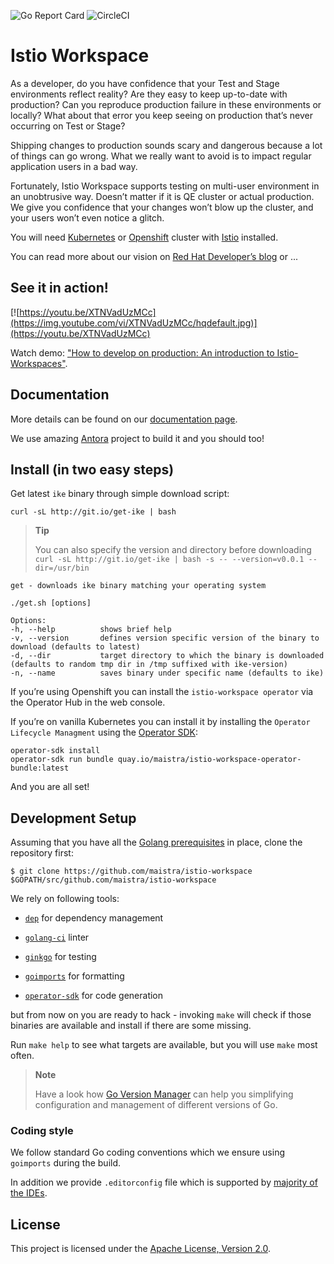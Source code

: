 ![Go Report Card](https://goreportcard.com/badge/github.com/maistra/istio-workspace)
![CircleCI](https://circleci.com/gh/maistra/istio-workspace.svg?style=svg)

# Istio Workspace

<!-- tag::description[] -->
As a developer, do you have confidence that your Test and Stage environments reflect reality? Are they easy to keep up-to-date with production? Can you reproduce production failure in these environments or locally? What about that error you keep seeing on production that’s never occurring on Test or Stage?

Shipping changes to production sounds scary and dangerous because a lot of things can go wrong. What we really want to avoid is to impact regular application users in a bad way.

Fortunately, Istio Workspace supports testing on multi-user environment in an unobtrusive way.
Doesn’t matter if it is QE cluster or actual production. We give you confidence that your changes won’t blow up the cluster, and your users won’t even notice a glitch.

You will need [Kubernetes](https://k8s.io) or [Openshift](https://openshift.com) cluster with  [Istio](https://istio.io/) installed. 

You can read more about our vision on [Red Hat Developer’s blog](https://developers.redhat.com/blog/2020/07/14/developing-and-testing-on-production-with-kubernetes-and-istio-workspace/) or ...

## See it in action!

[![https://youtu.be/XTNVadUzMCc](https://img.youtube.com/vi/XTNVadUzMCc/hqdefault.jpg)](https://youtu.be/XTNVadUzMCc)

Watch demo: ["How to develop on production: An introduction to Istio-Workspaces"](https://youtu.be/XTNVadUzMCc).

## Documentation

More details can be found on our [documentation page](https://istio-workspace-docs.netlify.com/).

<!-- end::description[] -->

We use amazing [Antora](https://antora.org/) project to build it and you should too!

## Install (in two easy steps)

Get latest `ike` binary through simple download script:

    curl -sL http://git.io/get-ike | bash

> **Tip**
>
> You can also specify the version and directory before downloading `curl -sL http://git.io/get-ike | bash -s -- --version=v0.0.1 --dir=/usr/bin`

    get - downloads ike binary matching your operating system

    ./get.sh [options]

    Options:
    -h, --help          shows brief help
    -v, --version       defines version specific version of the binary to download (defaults to latest)
    -d, --dir           target directory to which the binary is downloaded (defaults to random tmp dir in /tmp suffixed with ike-version)
    -n, --name          saves binary under specific name (defaults to ike)

If you’re using Openshift you can install the `istio-workspace operator` via the Operator Hub in the web console.

If you’re on vanilla Kubernetes you can install it by installing the `Operator Lifecycle Managment` using the [Operator SDK](https://sdk.operatorframework.io/docs/installation/):

    operator-sdk install
    operator-sdk run bundle quay.io/maistra/istio-workspace-operator-bundle:latest

And you are all set!

## Development Setup

Assuming that you have all the [Golang prerequisites](https://golang.org/doc/install) in place, clone the repository first:

    $ git clone https://github.com/maistra/istio-workspace $GOPATH/src/github.com/maistra/istio-workspace

We rely on following tools:

-   [`dep`](https://golang.github.io/dep/) for dependency management

-   [`golang-ci`](https://github.com/golangci/golangci-lint) linter

-   [`ginkgo`](https://github.com/onsi/ginkgo) for testing

-   [`goimports`](https://godoc.org/golang.org/x/tools/cmd/goimports) for formatting

-   [`operator-sdk`](https://github.com/operator-framework/operator-sdk) for code generation

but from now on you are ready to hack - invoking `make` will check if those binaries are available and install if there are some missing.

Run `make help` to see what targets are available, but you will use `make` most often.

> **Note**
>
> Have a look how [Go Version Manager](https://github.com/moovweb/gvm) can help you simplifying configuration
> and management of different versions of Go.

### Coding style

We follow standard Go coding conventions which we ensure using `goimports` during the build.

In addition we provide `.editorconfig` file which is supported by [majority of the IDEs](https://editorconfig.org/#download).

## License

This project is licensed under the [Apache License, Version 2.0](http://www.apache.org/licenses/).
